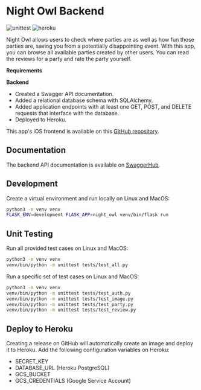 # Night Owl Backend

![unittest](https://github.com/juntaolei/night-owl-backend/workflows/Flask%20Unit%20Test%20CI/badge.svg)
![heroku](https://github.com/juntaolei/night-owl-backend/workflows/Heroku%20CI/badge.svg)

Night Owl allows users to check where parties are as well as how fun those parties are,
saving you from a potentially disappointing event. With this app, you can browse all available
parties created by other users. You can read the reviews for a party and rate the party
yourself.

**Requirements**

**Backend**

* Created a Swagger API documentation.
* Added a relational database schema with SQLAlchemy.
* Added application endpoints with at least one GET, POST, and DELETE requests that interface with the database.
* Deployed to Heroku.

This app's iOS frontend is available on this [GitHub repository](https://github.com/juntaolei/night-owl-ios).

## Documentation

The backend API documentation is available on [SwaggerHub](https://app.swaggerhub.com/apis-docs/juntaolei/night-owl/1.0.0).

## Development

Create a virtual environment and run locally on Linux and MacOS:

```bash
python3 -m venv venv
FLASK_ENV=development FLASK_APP=night_owl venv/bin/flask run
```

## Unit Testing

Run all provided test cases on Linux and MacOS:

```bash
python3 -m venv venv
venv/bin/python -m unittest tests/test_all.py
```

Run a specific set of test cases on Linux and MacOS:

```bash
python3 -m venv venv
venv/bin/python -m unittest tests/test_auth.py
venv/bin/python -m unittest tests/test_image.py
venv/bin/python -m unittest tests/test_party.py
venv/bin/python -m unittest tests/test_review.py
```

## Deploy to Heroku

Creating a release on GitHub will automatically create an image and deploy it to Heroku.
Add the following configuration variables on Heroku:

* SECRET_KEY
* DATABASE_URL (Heroku PostgreSQL)
* GCS_BUCKET
* GCS_CREDENTIALS (Google Service Account)

